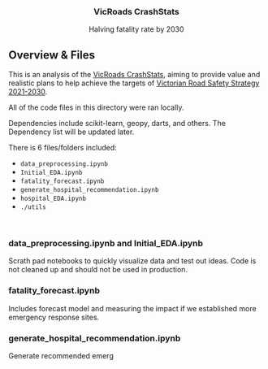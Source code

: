 <!-- Improved compatibility of back to top link: See: https://github.com/othneildrew/Best-README-Template/pull/73 -->
<a name="readme-top"></a>




<!-- PROJECT LOGO -->
<br />
<div align="center">

  <h3 align="center">VicRoads CrashStats</h3>

  <p align="center">
    Halving fatality rate by 2030
  </p>
</div>



<!-- ABOUT THE PROJECT -->
## Overview & Files

This is an analysis of the [VicRoads CrashStats](https://discover.data.vic.gov.au/dataset/crash-stats-data-extract), aiming to provide value and realistic plans to help achieve the targets of [Victorian Road Safety Strategy 2021-2030](https://www.tac.vic.gov.au/road-safety/victorian-road-safety-strategy/victorian-road-safety-strategy-2021-2030).

All of the code files in this directory were ran locally.


Dependencies include scikit-learn, geopy, darts, and others. The Dependency list will be updated later.

There is 6 files/folders included:
* `data_preprocessing.ipynb`
* `Initial_EDA.ipynb`
* `fatality_forecast.ipynb`
* `generate_hospital_recommendation.ipynb`
* `hospital_EDA.ipynb`
* `./utils`
<br>


### data_preprocessing.ipynb and Initial_EDA.ipynb

Scrath pad notebooks to quickly visualize data and test out ideas. Code is not cleaned up and should not be used in production.

### fatality_forecast.ipynb

Includes forecast model and measuring the impact if we established more emergency response sites.

### generate_hospital_recommendation.ipynb

Generate recommended emerg

<br>

